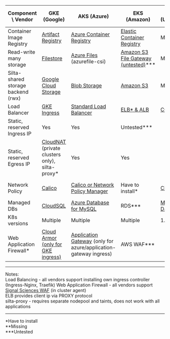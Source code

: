 Component \\ Vendor                                                                                                     |GKE (Google)                                                                                                       |AKS (Azure)                                                                                                                          |EKS (Amazon)                                                                                                   |UKS (UpCloud)                                                      |microk8s (self-hosted)                                          |minikube (local)                                                
------------------------------------------------------------------------------------------------------------------------|-------------------------------------------------------------------------------------------------------------------|-------------------------------------------------------------------------------------------------------------------------------------|-------------------------------------------------------------------------------------------------------------------|-------------------------------------------------------------------|----------------------------------------------------------------|----------------------------------------------------------------
Container Image Registry                                                                                                |[Artifact Registry](https://cloud.google.com/artifact-registry)                                                    |[Azure Container Registry](https://azure.microsoft.com/en-us/products/container-registry/)                                           |[Elastic Container Registry](https://aws.amazon.com/ecr/)                                                          |Missing**                                                          |[docker-registry](https://github.com/twuni/docker-registry.helm)*|[docker-registry](https://github.com/twuni/docker-registry.helm)*
Read-write many storage                                                                                                 |[Filestore](https://cloud.google.com/filestore)                                                                    |[Azure Files](https://azure.microsoft.com/en-us/products/storage/files) (azurefile-csi)                                              |[Amazon S3 File Gateway (untested)](https://docs.aws.amazon.com/filegateway/latest/files3/what-is-file-s3.html)*** |Missing**                                                          |nfs-server*                                                      |nfs-server*                                            
Silta-shared storage backend (rwx)                                                                                      |[Google Cloud Storage](https://cloud.google.com/storage/docs/buckets)                                              |[Blob Storage](https://learn.microsoft.com/en-us/azure/storage/blobs/storage-blobs-introduction)                                     |[Amazon S3](https://aws.amazon.com/s3/)                                                                            |Missing**                                                          |[MinIO](https://github.com/minio/minio)*                         |[MinIO](https://github.com/minio/minio)*                         
Load Balancer                                                                                                           |[GKE Ingress](https://cloud.google.com/kubernetes-engine/docs/concepts/ingress)                                    |[Standard Load Balancer](https://learn.microsoft.com/en-us/azure/aks/load-balancer-standard)                                         |[ELB\* & ALB](https://aws.amazon.com/elasticloadbalancing/features/)                                               |[CCM](https://github.com/UpCloudLtd/uks-instructions/tree/main/ccm)|metallb*                                                         |metallb*                                                         
Static, reserved Ingress IP                                                                                             |Yes                                                                                                                |Yes                                                                                                                                  |Untested***                                                                                                        |                                                                   |Yes                                                              |Yes                                                             
Static, reserved Egress IP                                                                                              |[CloudNAT](https://cloud.google.com/nat/docs/overview) (private clusters only), silta-proxy\*                      |Yes                                                                                                                                  |Yes                                                                                                                |                                                                   |Yes                                                              |Yes                                                             
Network Policy                                                                                                          |[Calico](https://cloud.google.com/kubernetes-engine/docs/how-to/network-policy#enabling_network_policy_enforcement)|[Calico or Network Policy Manager](https://learn.microsoft.com/en-us/azure/aks/use-network-policies)                                 |Have to install*                                                                                                   |[Cilium](https://cilium.io/)                                       |Have to install* / Untested***                                   |Have to install* / Untested***                                      
Managed DBs                                                                                                             |[CloudSQL](https://cloud.google.com/sql?hl=en)                                                                     |[Azure Database for MySQL](https://azure.microsoft.com/en-us/products/mysql)                                                         |RDS***                                                                                                             |[Managed Databases](https://upcloud.com/products/managed-databases)|                                                                 |                                                                
K8s versions                                                                                                            |Multiple                                                                                                           |Multiple                                                                                                                             |Multiple                                                                                                           |1.26                                                               |Multiple                                                         |Multiple                                                        
Web Application Firewall\*                                                                                              |[Cloud Armor (only for GKE ingress)](https://cloud.google.com/armor/)                                              |[Application Gateway](https://azure.microsoft.com/en-us/products/application-gateway) (only for azure/application-gateway ingress)   |AWS WAF***                                                                                                         |                                                                   |                                                                 |                                                                

___
Notes:   
Load Balancing - all vendors support installing own ingress controller (Ingress-Nginx, Traefik)
Web Application Firewall - all vendors support [Signal Sciences WAF](https://www.signalsciences.com/) (in cluster agent)  
ELB provides client ip via PROXY protocol  
silta-proxy - requires separate nodepool and taints, does not work with all applications  
___
*Have to install  
**Missing  
***Untested  

